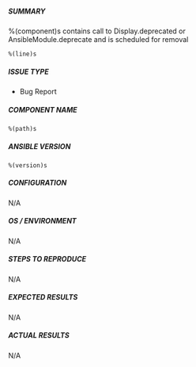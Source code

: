 ##### SUMMARY

%(component)s contains call to Display.deprecated or AnsibleModule.deprecate and is scheduled for removal

```text
%(line)s
```

##### ISSUE TYPE

- Bug Report

##### COMPONENT NAME

```text
%(path)s
```

##### ANSIBLE VERSION

```text
%(version)s
```

##### CONFIGURATION

N/A

##### OS / ENVIRONMENT

N/A

##### STEPS TO REPRODUCE

N/A

##### EXPECTED RESULTS

N/A

##### ACTUAL RESULTS

N/A
